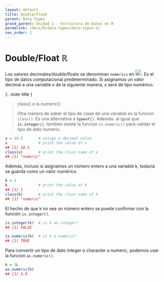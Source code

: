 ```yaml
---
layout: default
title: Double/Float
parent: Data Types
grand_parent: Unidad 1 - Estructura de Datos en R
permalink: /docs/R/data-types/data-types-2/
nav_order: 2
---
```


# Double/Float ℝ

Los valores decimales/double/floats se denominan `numerics` en <img src="/uss-softwaredatascience/assets/images/r.svg" width="20">. Es el tipo de datos computacional predeterminado. Si asignamos un valor decimal a una variable x de la siguiente manera, x será de tipo numérico.

{: .note-title }
> class() e is.numeric()
>
> Otra manera de saber el tipo de clase de una variable es la funcion `class()`. Es una alternativa a ***`typeof()`***. Además. al igual que ***`is.integer()`***, tambien existe la funcion `is.numeric()` para validar el tipo de dato numeric.

```r
x = 10.5       # assign a decimal value 
x              # print the value of x 
## [1] 10.5 
class(x)       # print the class name of x 
## [1] "numeric"
```

Además, incluso si asignamos un número entero a una variable k, todavía se guarda como un valor numérico.

```r
k = 1 
k              # print the value of k 
## [1] 1 
class(k)       # print the class name of k 
## [1] "numeric"
```

El hecho de que k no sea un número entero se puede confirmar con la función `is.integer()`.

```r
is.integer(k)  # is k an integer? 
## [1] FALSE

is.numeric(k)  # is k a numeric? 
## [1] TRUE
```

Para convertir un tipo de dato integer o character a numeric, podemos usar la funcion `as.numeric()`.

```r
k = 3L
as.numeric(k)  
## [1] 3.0
```